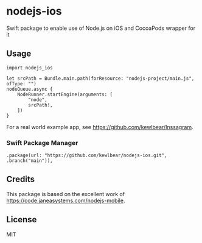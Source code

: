 # nodejs-ios

Swift package to enable use of Node.js on iOS
and CocoaPods wrapper for it

## Usage

```
import nodejs_ios

let srcPath = Bundle.main.path(forResource: "nodejs-project/main.js", ofType: "")
nodeQueue.async {
    NodeRunner.startEngine(arguments: [
        "node",
        srcPath!,
    ])
}
```

For a real world example app, see https://github.com/kewlbear/Inssagram.

### Swift Package Manager

```
.package(url: "https://github.com/kewlbear/nodejs-ios.git", .branch("main")),
```

## Credits

This package is based on the excellent work of https://code.janeasystems.com/nodejs-mobile.

## License

MIT
